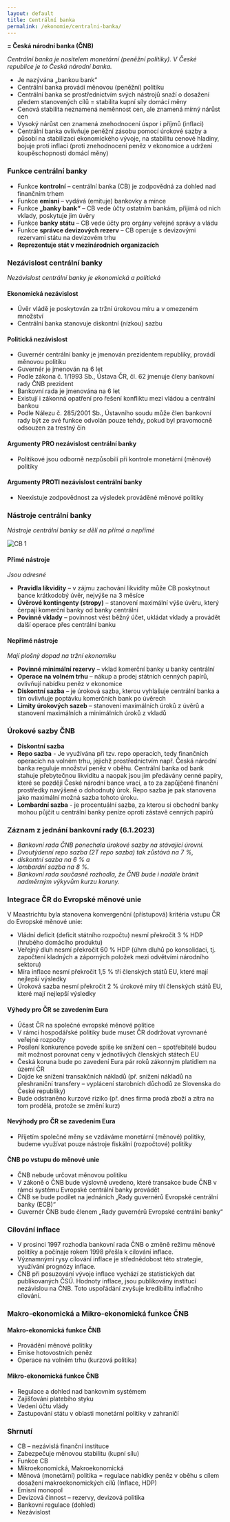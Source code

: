 ```yaml
---
layout: default
title: Centrální banka
permalink: /ekonomie/centralni-banka/
---
```


**= Česká národní banka (ČNB)**

*Centrální banka je nositelem monetární (peněžní politiky).
V České republice je to Česká národní banka.*

- Je nazývána „bankou bank“
- Centrální banka provádí měnovou (peněžní) politiku
- Centrální banka se prostřednictvím svých nástrojů snaží o dosažení předem stanovených cílů = stabilita kupní síly domácí měny
- Cenová stabilita neznamená neměnnost cen, ale znamená mírný nárůst cen
- Vysoký nárůst cen znamená znehodnocení úspor i příjmů (inflaci)
- Centrální banka ovlivňuje peněžní zásobu pomocí úrokové sazby a působí na stabilizaci ekonomického vývoje, na stabilitu cenové hladiny, bojuje proti inflaci (proti znehodnocení peněz v ekonomice a udržení koupěschopnosti domácí měny)

### Funkce centrální banky

- Funkce **kontrolní** – centrální banka (CB) je zodpovědná za dohled nad finančním trhem
- Funkce **emisní** – vydává (emituje) bankovky a mince
- Funkce **„banky bank“** – CB vede účty ostatním bankám, přijímá od nich vklady, poskytuje jim úvěry
- Funkce **banky státu** – CB vede účty pro orgány veřejné správy a vládu
- Funkce **správce devizových rezerv** – CB operuje s devizovými rezervami státu na devizovém trhu
- **Reprezentuje stát v mezinárodních organizacích**

### Nezávislost centrální banky

*Nezávislost centrální banky je ekonomická a
politická*

#### Ekonomická nezávislost

- Úvěr vládě je poskytován za tržní úrokovou míru a v omezeném množství
- Centrální banka stanovuje diskontní (nízkou) sazbu

#### Politická nezávislost
- Guvernér centrální banky je jmenován prezidentem republiky, provádí měnovou politiku
- Guvernér je jmenován na 6 let
- Podle zákona č. 1/1993 Sb., Ústava ČR, čl. 62 jmenuje členy bankovní rady ČNB prezident
- Bankovní rada je jmenována na 6 let
- Existují i zákonná opatření pro řešení konfliktu mezi vládou a centrální bankou
- Podle Nálezu č. 285/2001 Sb., Ústavního soudu může člen bankovní rady být ze své funkce odvolán pouze tehdy, pokud byl pravomocně odsouzen za trestný čin

#### Argumenty PRO nezávislost centrální banky

- Politikové jsou odborně nezpůsobilí při
kontrole monetární (měnové) politiky

#### Argumenty PROTI nezávislost centrální banky

- Neexistuje zodpovědnost za výsledek prováděné měnové politiky

### Nástroje centrální banky

*Nástroje centrální banky se dělí na přímé a
nepřímé*

![CB 1](/assets/cb-1.png)

#### Přímé nástroje

*Jsou adresné*

- **Pravidla likvidity** – v zájmu zachování likvidity může CB poskytnout bance krátkodobý úvěr, nejvýše na 3 měsíce
- **Úvěrové kontingenty (stropy)** – stanovení maximální výše úvěru, který čerpají komerční banky od banky centrální
- **Povinné vklady** – povinnost vést běžný účet, ukládat vklady a provádět další operace přes centrální banku

#### Nepřímé nástroje

*Mají plošný dopad na tržní ekonomiku*

- **Povinné minimální rezervy** – vklad komerční banky u banky centrální
- **Operace na volném trhu** – nákup a prodej státních cenných papírů, ovlivňují nabídku peněz v ekonomice
- **Diskontní sazba** – je úroková sazba, kterou vyhlašuje centrální banka a tím ovlivňuje poptávku komerčních bank po úvěrech
- **Limity úrokových sazeb** – stanovení maximálních úroků z úvěrů a stanovení maximálních a minimálních úroků z vkladů

### Úrokové sazby ČNB

- **Diskontní sazba**
- **Repo sazba** - Je využívána při tzv. repo operacích, tedy
finančních operacích na volném trhu, jejichž prostřednictvím např.
Česká národní banka reguluje množství peněz v oběhu. Centrální
banka od bank stahuje přebytečnou likviditu a naopak jsou jim
předávány cenné papíry, které se později České národní bance vrací,
a to za zapůjčené finanční prostředky navýšené o dohodnutý úrok.
Repo sazba je pak stanovena jako maximální možná sazba tohoto
úroku.
- **Lombardní sazba** - je procentuální sazba, za kterou si
obchodní banky mohou půjčit u centrální banky peníze oproti zástavě
cenných papírů

### Záznam z jednání bankovní rady (6.1.2023)

- *Bankovní rada ČNB ponechala úrokové sazby na stávající úrovni.*
- *Dvoutýdenní repo sazba (2T repo sazba) tak zůstává na 7 %,*
- *diskontní sazba na 6 % a*
- *lombardní sazba na 8 %.*
- *Bankovní rada současně rozhodla, že ČNB bude i nadále bránit nadměrným výkyvům kurzu koruny.*

### Integrace ČR do Evropské měnové unie

V Maastrichtu byla stanovena konvergenční
(přístupová) kritéria vstupu ČR do Evropské měnové
unie:
- Vládní deficit (deficit státního rozpočtu) nesmí překročit 3 % HDP (hrubého domácího produktu)
- Veřejný dluh nesmí překročit 60 % HDP (úhrn dluhů po konsolidaci, tj. započtení kladných a záporných položek mezi odvětvími národního sektoru)
- Míra inflace nesmí překročit 1,5 % tří členských států EU, které mají nejlepší výsledky
- Úroková sazba nesmí překročit 2 % úrokové míry tří členských států EU, které mají nejlepší výsledky

#### Výhody pro ČR se zavedením Eura

- Účast ČR na společné evropské měnové politice
- V rámci hospodářské politiky bude muset ČR dodržovat vyrovnané veřejné rozpočty
- Posílení konkurence povede spíše ke snížení cen – spotřebitelé budou mít možnost porovnat ceny v jednotlivých členských státech EU
- Česká koruna bude po zavedení Eura pár roků zákonným platidlem na území ČR
- Dojde ke snížení transakčních nákladů (př. snížení nákladů na přeshraniční transfery – vyplácení starobních důchodů ze Slovenska do České republiky)
- Bude odstraněno kurzové riziko (př. dnes firma prodá zboží a zítra na tom prodělá, protože se změní kurz)

#### Nevýhody pro ČR se zavedením Eura

- Přijetím společné měny se vzdáváme monetární
(měnové) politiky, budeme využívat pouze nástroje
fiskální (rozpočtové) politiky

#### ČNB po vstupu do měnové unie

- ČNB nebude určovat měnovou politiku
- V zákoně o ČNB bude výslovně uvedeno, které transakce bude ČNB v rámci systému Evropské centrální banky provádět
- ČNB se bude podílet na jednáních „Rady guvernérů Evropské centrální banky (ECB)“
- Guvernér ČNB bude členem „Rady guvernérů Evropské centrální banky“

### Cílování inflace

- V prosinci 1997 rozhodla bankovní rada ČNB o změně režimu měnové politiky a počínaje rokem 1998 přešla k cílování inflace.
- Významnými rysy cílování inflace je střednědobost této strategie, využívání prognózy inflace.
- ČNB při posuzování vývoje inflace vychází ze statistických dat publikovaných ČSÚ. Hodnoty inflace, jsou publikovány institucí nezávislou na ČNB. Toto uspořádání zvyšuje kredibilitu inflačního cílování.

### Makro-ekonomická a Mikro-ekonomická funkce ČNB

#### Makro-ekonomická funkce ČNB

- Provádění měnové politiky
- Emise hotovostních peněz
- Operace na volném trhu (kurzová politika)

#### Mikro-ekonomická funkce ČNB

- Regulace a dohled nad bankovním systémem
- Zajišťování platebího styku
- Vedení účtu vlády
- Zastupování státu v oblasti monetární politiky v zahraničí

### Shrnutí

- CB – nezávislá finanční instituce
- Zabezpečuje měnovou stabilitu (kupní sílu)
- Funkce CB
- Mikroekonomická, Makroekonomická
- Měnová (monetární) politika = regulace nabídky peněz v oběhu s cílem dosažení makroekonomických cílů (Inflace, HDP)
- Emisní monopol
- Devizová činnost – rezervy, devizová politika
- Bankovní regulace (dohled)
- Nezávislost
